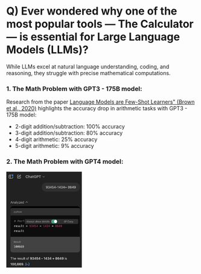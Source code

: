# Q) Ever wondered why one of the most popular tools — The Calculator — is essential for Large Language Models (LLMs)? 

While LLMs excel at natural language understanding, coding, and reasoning, they struggle with precise mathematical computations.

### 1. The Math Problem with GPT3 - 175B model:

Research from the paper [Language Models are Few-Shot Learners" (Brown et al., 2020)](https://arxiv.org/pdf/2005.14165) highlights the accuracy drop in arithmetic tasks with GPT3 - 175B model:
- 2-digit addition/subtraction: 100% accuracy
- 3-digit addition/subtraction: 80% accuracy
- 4-digit arithmetic: 25% accuracy
- 5-digit arithmetic: 9% accuracy

### 2. The Math Problem with GPT4 model:
<img width="200" src="images/gpt4-arithmatic.png" alt="gpt-airthmatic-with-python-tool">



